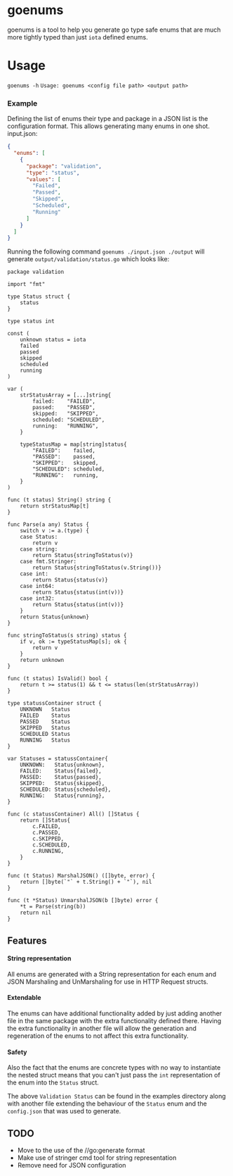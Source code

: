 # goenums

goenums is a tool to help you generate go type safe enums that are much more tightly typed than just `iota` defined enums.

# Usage
`goenums -h`
`Usage: goenums <config file path> <output path>`
### Example
Defining the list of enums their type and package in a JSON list is the configuration format.  This allows generating many enums in one shot.
input.json:
```json
{
  "enums": [
    {
      "package": "validation",
      "type": "status",
      "values": [
        "Failed",
        "Passed",
        "Skipped",
        "Scheduled",
        "Running"
      ]
    }
  ]
}
```
Running the following command `goenums ./input.json ./output` will generate `output/validation/status.go` which looks like:

```golang
package validation

import "fmt"

type Status struct {
	status
}

type status int

const (
	unknown status = iota
	failed
	passed
	skipped
	scheduled
	running
)

var (
    strStatusArray = [...]string{
		failed:    "FAILED",
		passed:    "PASSED",
		skipped:   "SKIPPED",
		scheduled: "SCHEDULED",
		running:   "RUNNING",
	}

	typeStatusMap = map[string]status{
		"FAILED":    failed,
		"PASSED":    passed,
		"SKIPPED":   skipped,
		"SCHEDULED": scheduled,
		"RUNNING":   running,
	}
)

func (t status) String() string {
	return strStatusMap[t]
}

func Parse(a any) Status {
	switch v := a.(type) {
	case Status:
		return v
	case string:
		return Status{stringToStatus(v)}
	case fmt.Stringer:
		return Status{stringToStatus(v.String())}
	case int:
		return Status{status(v)}
	case int64:
		return Status{status(int(v))}
	case int32:
		return Status{status(int(v))}
	}
	return Status{unknown}
}

func stringToStatus(s string) status {
	if v, ok := typeStatusMap[s]; ok {
		return v
	}
	return unknown
}

func (t status) IsValid() bool {
	return t >= status(1) && t <= status(len(strStatusArray))
}

type statussContainer struct {
	UNKNOWN   Status
	FAILED    Status
	PASSED    Status
	SKIPPED   Status
	SCHEDULED Status
	RUNNING   Status
}

var Statuses = statussContainer{
	UNKNOWN:   Status{unknown},
	FAILED:    Status{failed},
	PASSED:    Status{passed},
	SKIPPED:   Status{skipped},
	SCHEDULED: Status{scheduled},
	RUNNING:   Status{running},
}

func (c statussContainer) All() []Status {
	return []Status{
		c.FAILED,
		c.PASSED,
		c.SKIPPED,
		c.SCHEDULED,
		c.RUNNING,
	}
}

func (t Status) MarshalJSON() ([]byte, error) {
	return []byte(`"` + t.String() + `"`), nil
}

func (t *Status) UnmarshalJSON(b []byte) error {
	*t = Parse(string(b))
	return nil
}
```
## Features

#### String representation
All enums are generated with a String representation for each enum and JSON Marshaling and UnMarshaling for use in HTTP Request structs.  

#### Extendable
The enums can have additional functionality added by just adding another file in the same package with the extra functionality defined there.  Having the extra functionality in another file will allow the generation and regeneration of the enums to not affect this extra functionality. 

#### Safety
Also the fact that the enums are concrete types with no way to instantiate the nested struct means that you can't just pass the `int` representation of the enum into the `Status` struct.

The above `Validation Status` can be found in the examples directory along with another file extending the behaviour of the `Status` enum and the `config.json` that was used to generate.

## TODO
* Move to the use of the //go:generate format
* Make use of stringer cmd tool for string representation
* Remove need for JSON configuration
  

